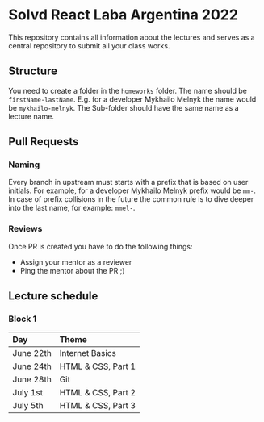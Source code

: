 # Solvd React Laba Argentina 2022

This repository contains all information about the lectures and serves as a central repository to submit all your class works.

## Structure
You need to create a folder in the `homeworks` folder. The name should be `firstName-lastName`. E.g. for a developer Mykhailo Melnyk the name would be `mykhailo-melnyk`. The Sub-folder should have the same name as a lecture name.

## Pull Requests
### Naming
Every branch in upstream must starts with a prefix that is based on user initials. For example, for a developer Mykhailo Melnyk prefix would be `mm-`. In case of prefix collisions in the future the common rule is to dive deeper into the last name, for example: `mmel-`.

### Reviews
Once PR is created you have to do the following things:

- Assign your mentor as a reviewer
- Ping the mentor about the PR ;)

## Lecture schedule

### Block 1
| Day | Theme |
| :- | :- |
| June 22th | Internet Basics |
| June 24th | HTML & CSS, Part 1 |
| June 28th | Git |
| July 1st | HTML & CSS, Part 2 |
| July 5th | HTML & CSS, Part 3 |

